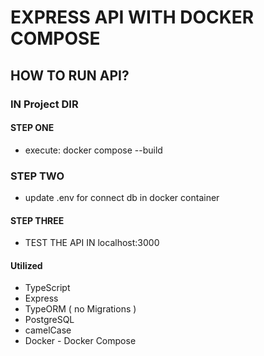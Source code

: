 # EXPRESS API WITH DOCKER COMPOSE

## HOW TO RUN API?

### IN Project DIR

#### STEP ONE

- execute: docker compose --build

### STEP TWO

- update .env for connect db in docker container

#### STEP THREE

- TEST THE API IN localhost:3000

#### Utilized

- TypeScript
- Express
- TypeORM ( no Migrations )
- PostgreSQL
- camelCase
- Docker - Docker Compose
